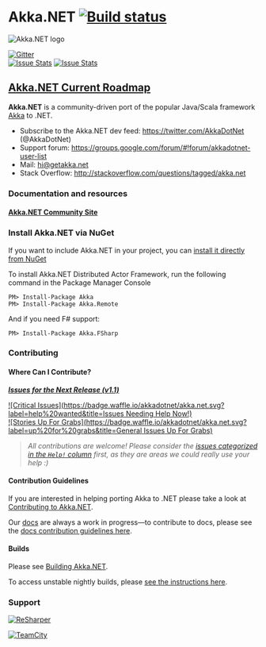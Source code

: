 # Akka.NET [![Build status](https://ci.appveyor.com/api/projects/status/lstkbcrlphyb5bwp/branch/coreclr?svg=true)](https://ci.appveyor.com/project/ravengerUA/akka-net/branch/coreclr)


![Akka.NET logo](documentation/icons/AkkaNetLogo.Normal.png)

[![Gitter](https://badges.gitter.im/Join%20Chat.svg)](https://gitter.im/akkadotnet/akka.net?utm_source=badge&utm_medium=badge&utm_campaign=pr-badge&utm_content=badge) <br/>
[![Issue Stats](http://www.issuestats.com/github/akkadotnet/akka.net/badge/pr)](http://www.issuestats.com/github/akkadotnet/akka.net)
[![Issue Stats](http://www.issuestats.com/github/akkadotnet/akka.net/badge/issue)](http://www.issuestats.com/github/akkadotnet/akka.net)

## [Akka.NET Current Roadmap](https://petabridge.com/blog/akkadotnet-2016-roadmap/)

**Akka.NET** is a community-driven port of the popular Java/Scala framework [Akka](http://akka.io) to .NET.

* Subscribe to the Akka.NET dev feed: https://twitter.com/AkkaDotNet  (@AkkaDotNet)
* Support forum: https://groups.google.com/forum/#!forum/akkadotnet-user-list
* Mail: hi@getakka.net
* Stack Overflow: http://stackoverflow.com/questions/tagged/akka.net

### Documentation and resources

#### [Akka.NET Community Site](http://getakka.net)


### Install Akka.NET via NuGet

If you want to include Akka.NET in your project, you can [install it directly from NuGet](https://www.nuget.org/packages/Akka)

To install Akka.NET Distributed Actor Framework, run the following command in the Package Manager Console

```
PM> Install-Package Akka
PM> Install-Package Akka.Remote
```

And if you need F# support:

```
PM> Install-Package Akka.FSharp
```

### Contributing
#### Where Can I Contribute?
***[Issues for the Next Release (v1.1)](https://waffle.io/akkadotnet/akka.net?milestone=Akka.NET%20v1.1)***

[![Critical Issues](https://badge.waffle.io/akkadotnet/akka.net.svg?label=help%20wanted&title=Issues Needing Help Now!)](http://waffle.io/akkadotnet/akka.net)
<br>
[![Stories Up For Grabs](https://badge.waffle.io/akkadotnet/akka.net.svg?label=up%20for%20grabs&title=General Issues Up For Grabs)](http://waffle.io/akkadotnet/akka.net)

> *All contributions are welcome! Please consider the [issues categorized in the `Help!` column](http://waffle.io/akkadotnet/akka.net) first, as they are areas we could really use your help :)*

#### Contribution Guidelines
If you are interested in helping porting Akka to .NET please take a look at [Contributing to Akka.NET](http://getakka.net/docs/Contributing%20to%20Akka).

Our [docs](http://getakka.net/docs/) are always a work in progress—to contribute to docs, please see the [docs contribution guidelines here](http://getakka.net/docs/Documentation%20guidelines).


#### Builds
Please see [Building Akka.NET](http://getakka.net/docs/Building%20and%20Distributing%20Akka).

To access unstable nightly builds, please [see the instructions here](http://getakka.net/docs/akka-developers/nightly-builds).

### Support
<a href="http://www.jetbrains.com/resharper"><img src="http://i61.tinypic.com/15qvwj7.jpg" alt="ReSharper" title="ReSharper"></a>

<a href="https://www.jetbrains.com/teamcity/"><img src="http://i59.tinypic.com/2hmiirp.gif" alt="TeamCity" title="TeamCity"></a>

